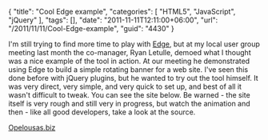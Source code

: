 {
	"title": "Cool Edge example",
	"categories": [
		"HTML5",
		"JavaScript",
		"jQuery"
	],
	"tags": [],
	"date": "2011-11-11T12:11:00+06:00",
	"url": "/2011/11/11/Cool-Edge-example",
	"guid": "4430"
}

I'm still trying to find more time to play with <a href="http://labs.adobe.com/technologies/edge/">Edge</a>, but at my local user group meeting last month the co-manager, Ryan Letulle, demoed what I thought was a nice example of the tool in action. At our meeting he demonstrated using Edge to build a simple rotating banner for a web site. I've seen this done before with jQuery plugins, but he wanted to try out the tool himself. It was very direct, very simple, and very quick to set up, and best of all it wasn't difficult to tweak. You can see the site below. Be warned - the site itself is very rough and still very in progress, but watch the animation and then - like all good developers, take a look at the source.

<a href="http://opelousas.biz/">Opelousas.biz</a>